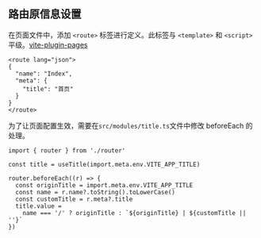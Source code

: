 ## 路由原信息设置

在页面文件中，添加 `<route>` 标签进行定义。此标签与 `<template>` 和 `<script>` 平级。[vite-plugin-pages](https://github.com/hannoeru/vite-plugin-pages)

```
<route lang="json">
{
  "name": "Index",
  "meta": {
    "title": "首页"
  }
}
</route>
```

为了让页面配置生效，需要在`src/modules/title.ts`文件中修改 beforeEach 的处理。

```
import { router } from './router'

const title = useTitle(import.meta.env.VITE_APP_TITLE)

router.beforeEach((r) => {
  const originTitle = import.meta.env.VITE_APP_TITLE
  const name = r.name?.toString().toLowerCase()
  const customTitle = r.meta?.title
  title.value =
    name === '/' ? originTitle : `${originTitle} | ${customTitle || ''}`
})
```
